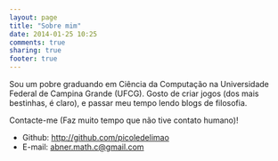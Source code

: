 ```yaml
---
layout: page
title: "Sobre mim"
date: 2014-01-25 10:25
comments: true
sharing: true
footer: true
---
```

Sou um pobre graduando em Ciência da Computação na Universidade Federal de Campina Grande (UFCG). 
Gosto de criar jogos (dos mais bestinhas, é claro), e passar meu tempo lendo blogs de filosofia. 

Contacte-me (Faz muito tempo que não tive contato humano)!

+ Github: http://github.com/picoledelimao
+ E-mail: abner.math.c@gmail.com